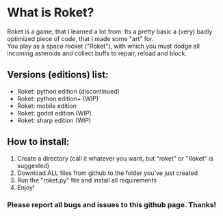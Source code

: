 # What is Roket?  
  Roket is a game, that I learned a lot from. Its a pretty basic a (very) badly optimized piece of code, that I made some "art" for.  
  You play as a space rocket ("Roket"), with which you must dodge all incoming asteroids and collect buffs to repair, reload and block.  

## Versions (editions) list:  
  - Roket: python edition (discontinued)
  - Roket: python edition+ (WIP)  
  - Roket: mobile edition  
  - Roket: godot edition (WIP)
  - Roket: sharp edition (WIP)  

## How to install:  
  1. Create a directory (call it whatever you want, but "roket" or "Roket" is suggested)  
  2. Download ALL files from github to the folder you've just created  
  3. Run the "roket.py" file and install all requirements
  4. Enjoy!  

### Please report all bugs and issues to this github page. Thanks!  
